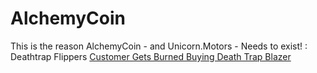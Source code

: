 # AlchemyCoin
This is the reason AlchemyCoin - and Unicorn.Motors - Needs to exist! : Deathtrap Flippers [Customer Gets Burned Buying Death Trap Blazer](https://youtu.be/rToeiNxSCR8)
